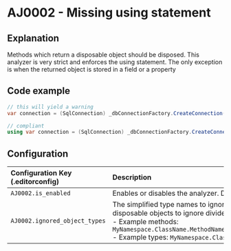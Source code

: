# AJ0002 - Missing using statement

## Explanation

Methods which return a disposable object should be disposed. This analyzer is very strict and enforces the using
statement. The only exception is when the returned object is stored in a field or a property

## Code example

````csharp
// this will yield a warning
var connection = (SqlConnection) _dbConnectionFactory.CreateConnection();

// compliant
using var connection = (SqlConnection) _dbConnectionFactory.CreateConnection();
````

## Configuration

| Configuration Key (.editorconfig) | Description                                                                                                                                                                                                                                                                                                                 |
|:----------------------------------|:----------------------------------------------------------------------------------------------------------------------------------------------------------------------------------------------------------------------------------------------------------------------------------------------------------------------------|
| `AJ0002.is_enabled`               | Enables or disables the analyzer. Default is `true`.                                                                                                                                                                                                                                                                        |
| `AJ0002.ignored_object_types`     | The simplified type names to ignore or the simplified method names that returns disposable objects to ignore divided by a pipe sign (\|).<br/>- Example methods: `MyNamespace.ClassName.MethodName\|MyNamespace.GenericClass``1.GetDisposable` <br/>- Example types: `MyNamespace.ClassName`\|`MyNamespace.GenericClass``1` |
